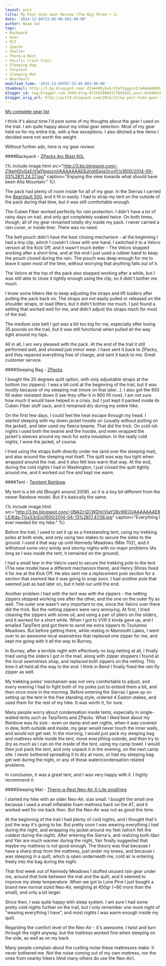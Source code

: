 ```yaml
---
layout: post
title: My Post Hike Gear Review (The Big Three + 1)
date: '2014-12-08T22:08:00.001-08:00'
author: Noam Gal
tags:
- Backpack
- Gear
- PCT
- Zpacks
- Shelter
- Therm-a-Rest
- Pacific Crest Trail
- Sleeping Bag
- Tarptent
- Sleeping Mat
- BearVault
modified_time: '2015-12-04T07:33:46.863-08:00'
thumbnail: http://3.bp.blogspot.com/-Z1keH0IyGxE/VIaYIqgycnI/AAAAAAAE8JI/ghEejgOcynY/s72-c/2014-09-03%2B11.24.27.jpg
blogger_id: tag:blogger.com,1999:blog-8715620883377891841.post-6169661002266872370
blogger_orig_url: http://pct14.blogspot.com/2014/12/my-post-hike-gear-review-big-three-1.html
---
```


[My complete gear list](http://pct14.blogspot.co.il/p/blog-page.html)

I think it's about time I'd post some of my thoughts about the gear I used on the trail. I am quite happy about my initial gear selection. Most of my gear held on for my entire trip, with a few exceptions. I also ditched a few items I decided were not worth the weight.

Without further ado, here is my gear review:

####Backpack - [ZPacks Arc Blast 60L](http://zpacks.com/backpacks/arc_blast.shtml)

{% include image.html src="http://3.bp.blogspot.com/-Z1keH0IyGxE/VIaYIqgycnI/AAAAAAAE8JI/ghEejgOcynY/s1600/2014-09-03%2B11.24.27.jpg" caption="Enjoying the view towards what should have been Alta Mountain." %}

The pack had plenty of room inside for all of my gear. In the Sierras I carried the [BearVault 500](http://www.bearvault.com/bearvault_details.php), and it fit in easily. I had to strap my tent on the outside of the pack during that time, but it was still comfortable enough.

The Cuben Fiber worked perfectly for rain protection. I didn't have a lot of rainy days on trail, and only got completely soaked twice. On both times, though, all of my gear remained totally dry inside my pack. I never carried a rain cover, or inside liner. There was no need.

The belt pouch didn't have the best closing mechanism - at the beginning I had a tiny clip, which I couldn't close with one hand. I switched it to a Velcro version at the Kick Off, and it wasn't much better - The Velcro stopped working after a short time, and at the end I just used a rubber band to keep the pouch closed during the rain. The pouch was deep enough for me to leave it open most of the time, without worrying that anything falls out of it.

The Velcro at the top of the pack also stopped working after a while, but I was still able to close it tightly enough using the clip, so it didn't bother me much.

I know some hikers like to keep adjusting the straps and lift loaders after putting the pack back on. The straps are not easily pulled or released on the shoulder straps, or load lifters, but it didn't bother me much. I just found a setting that worked well for me, and didn't adjust the straps much for most of the trail.

The medium size belt I got was a bit too big for me, especially after losing 35 pounds on the trail, but it was still functional when pulled all the way tight around my hips.

All in all, I am very pleased with the pack. At the end of the trail it still performed well, and showed just minor wear. I have sent it back to ZPacks, and they repaired everything free of charge, and sent it back to me. Great customer service.

####Sleeping Bag - [ZPacks](http://zpacks.com/quilts/sleepingbag.shtml)

I bought the 20 degrees quilt option, with only adjustable straps at the bottom (no zippers). I was a bit cold at the beginning of the trail, but it was mostly because of my sleeping mat (more on that later...). I also got the 850 fill water resistant down (I see they offer it in 900 fill now). I am not sure how much it would have helped in a crisis, but I just kept it packed inside its Cuben Fiber stuff sack, and it remained dry during my entire hike.

On the first few days, I could feel the heat escape through my head. I started sleeping with my down jacket hoodie on (usually without putting on the jacket), and later used my fleece beanie. That did the trick. On cold-ish nights I used both the beanie and the hoodie, and even wrapped the jacket's sleeves around my neck for extra insulation. In the really cold nights, I wore the jacket, of course.

I tried using the straps both directly under me (and over the sleeping mat), and also around the sleeping mat itself. The quilt was way too tight when wrapped around the mat, and it also felt less warm that way. At the end, during the cold nights I had in Washington, I just closed the quilt tightly around me, and it worked out fine and kept me warm.

####Tent - [Tarptent Rainbow](http://www.tarptent.com/rainbow.html)

My tent is a bit old (Bought around 2008), so it is a tiny bit different from the newer Rainbow model. But it's basically the same.

{% include image.html src="http://3.bp.blogspot.com/-0NAZcQCWDhI/VIaY28vWEOI/AAAAAAAE8LE/Kda-TGxS3cE/s1600/2014-04-13%2B17.47.06.jpg" caption="Everything I ever needed for my hike." %}

Before the trail, I used to set it up as a freestanding tent, using my trekking poles at both ends, and only using two stakes to secure the sides to the ground. I used it that way up until Kennedy Meadows (Mile 702), and it withstood some very windy and stormy nights with no major problems (As long as I was inside the tent, it remained on the ground).

I had a small tear in the Velcro used to secure the trekking pole to the tent (The new model have a different mechanism there), and Henry Shires fixed it for me at the Kick Off. He also sent me a replacement pole section for a section that seemed like it was going to snap soon. I had another pole that seemed just as bad later on, but it held out until the end.

Another problem I had with the tent was with the zippers - the netting zippers stopped working one after the other, and the one on the outer fly as well. The outer one wasn't very important to me, since the Velcro over there did the trick. But the netting zippers were very annoying. At first, I tried cleaning the zippers with some oil, and using a pair of pliers on the sliders, and it worked for a short while. When I got to VVR it kinda gave up, and I emailed TarpTent and got them to send me extra zippers to Toulumne Meadows. But before getting there, while resting in Mammoth Lakes, I went over to an awesome local seamstress that replaced one zipper for me, and kept me going with it all the way to Burney.

In Burney, after a terrible night with effectively no bug netting at all, I finally tried using the sliders I got in the mail, along with zipper stoppers I found at the local seamstress shop, and replaced both zippers on the netting. This time it all held all the way to the end. I think in Bend I finally fixed the rain fly zipper as well.

My trekking poles' mechanism was not very comfortable to adjust, and every evening I had to fight both of my poles just to extend them a bit, and then once more in the morning. Before entering the Sierras I gave up on setting up the tent in the free standing style, ordered 4 Easton stakes, and used them for the rest of my hike. It was worth it, for sure.

Many people worry about condensation inside tents, especially in single-walled tents such as TarpTents and ZPacks. What I liked best about my Rainbow was its size - even on damp and wet nights, when it was covered in dew, both outside and inside, my gear would never touch the inner walls, and would not get wet. In the morning, I would just pack my sleeping bag and mattress while inside the tent, move everything outside, and then try to dry as much as I can on the inside of the tent, using my camp towel. I would then just pack the tent, and only unpack it in the evening, on the next camp site. I never bothered spreading it to dry at noon, or had my sleeping bag get wet during the night, or any of those water/condensation related problems.

In conclusion, it was a great tent, and I was very happy with it. I highly recommend it.

####Sleeping Mat - [Therm-a-Rest Neo-Air X-Lite small/reg](http://www.cascadedesigns.com/therm-a-rest/mattresses/fast-and-light/neoair-xlite/product)

I started my hike with an older Neo-Air, size small. I bought the small one because I used a small inflatable foam mattress back on the AT, and it worked well for me back then. But the Neo-Air was not as good this time.

At the beginning of the trail I had plenty of cold nights, and I thought that's just the way it's going to be. But pretty soon I was wearing everything I had during the night, and wrapping my jacket around my feet (which felt the coldest during the night). After entering the Sierra's, and realizing both Idan and Yair are much warmer during the night, Yair finally suggested that maybe my mattress is not good enough. The theory was that because I have a sharp drop from the mattress, just under my knees, and because I was sleeping in a quilt, which is open underneath me, cold air is entering freely into the bag during the night.

That first week out of Kennedy Meadows I stuffed unused rain gear under me, around that hole between the mat and the quilt, and it seemed to improve my sleep temperature. When we got to Lone Pine I just bought a brand new normal sized Neo-Air, weighing at 450gr (~80 more than the small), and only a bit larger.

Since then, I was quite happy with sleep system. I am sure I had some pretty cold nights further on the trail, but I only remember one more night of "wearing everything I have", and most nights I was warm enough inside my quilt.

Regarding the comfort level of the Neo-Air - it's awesome. I twist and turn through the night anyway, but the mattress worked fine when sleeping on the side, as well as on my back.

Many people complain about the rustling noise these mattresses make. It never bothered me. Not the noise coming out of my own mattress, nor the ones from nearby hikers (And many others do use the Neo-Air).
